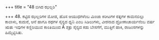 +++
title = "48 ಬಿಗಿದ ಝಲ್ಲರಿ"

+++
48. ಕಟ್ಟಿದ ಝಲ್ಲರಿಗಳ ಮೋಡ, ಹೊಸ ಆಯುಧಗಳೆಂಬ ಮಿಂಚು  ಕಿರೀಟಗಳ ರತ್ನಗಳ ಕಾಮನಬಿಲ್ಲು  ಕಾಲಾಳು, ಕುದುರೆ, ಆನೆ ಹಾಗೂ ರಥಗಳ ಸೈನ್ಯದ ಧ್ವನಿ ಎಂಬ ಸಿಡಿಲುಗಳು, ವೀರನಾದ ದ್ರೋಣಾಚಾರ್ಯನೆಂಬ ವರ್ಷ ಋತು  ಇವುಗಳ ಕಣ್ಣಿರಿಯುವ ಕಾಂತಿಯಿಂದ À ಶತ್ರು ಸೈನ್ಯದ ಕಡು ಬೇಸಗೆಗೆ,  ಮುತ್ತಿಗೆ ಹಾಕಿ, ರಾಜಂಸಗಳನ್ನು ಹಿಮ್ಮೆಟ್ಟಿಸಿತು.